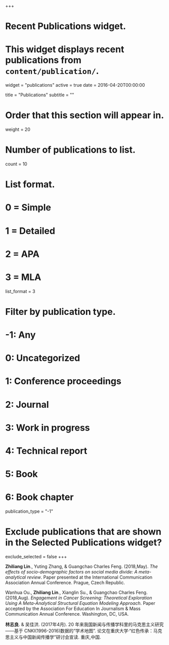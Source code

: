 +++
# Recent Publications widget.
# This widget displays recent publications from `content/publication/`.
widget = "publications"
active = true
date = 2016-04-20T00:00:00

title = "Publications"
subtitle = ""

# Order that this section will appear in.
weight = 20

# Number of publications to list.
count = 10

# List format.
#   0 = Simple
#   1 = Detailed
#   2 = APA
#   3 = MLA
list_format = 3

# Filter by publication type.
# -1: Any
#  0: Uncategorized
#  1: Conference proceedings
#  2: Journal
#  3: Work in progress
#  4: Technical report
#  5: Book
#  6: Book chapter
publication_type = "-1"

# Exclude publications that are shown in the Selected Publications widget?
exclude_selected = false
+++

**Zhiliang Lin**., Yuting Zhang, & Guangchao Charles Feng. (2018,May). *The effects of socio-demographic factors on social media divide: A meta-analytical review*. Paper presented at the International Communication Association Annual Conference. Prague, Czech Republic.

Wanhua Ou., **Zhiliang Lin**., Xianglin Su., & Guangchao Charles Feng.  (2018,Aug).  *Engagement in Cancer Screening: Theoretical Exploration Using A Meta-Analytical Structural Equation Modeling Approach*. Paper accepted by the Association For Education In Journalism & Mass Communication Annual Conference. Washington, DC, USA.

**林志良**. & 吴佳洪. (2017年4月). 20 年来我国新闻与传播学科里的马克思主义研究 ——基于 CNKI(1996-2016)数据的“学术地图”. 论文在重庆大学·“红色传承：马克思主义与中国新闻传播学”研讨会宣读. 重庆,中国.